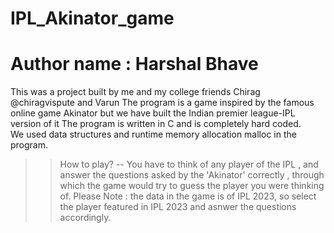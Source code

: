 # IPL_Akinator_game
# Author name : Harshal Bhave
This was a project built by me and my college friends Chirag @chiragvispute and Varun 
The program is a game inspired by the famous online game Akinator but we have built the Indian premier league-IPL version of it
The program is written in C and is completely hard coded. </br>
We used data structures and runtime memory allocation malloc in the program. </br>

>> How to play? -- You have to think of any player of the IPL , and answer the questions asked by the 'Akinator'
                correctly , through which the game would try to guess the player you were thinking of.
Please Note : the data in the game is of IPL 2023, so select the player featured in IPL 2023 and asnwer the questions accordingly.
